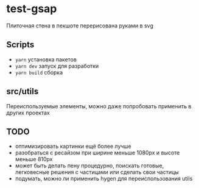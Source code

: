 # test-gsap

Плиточная стена в пекшоте перерисована руками в svg

## Scripts

- `yarn` установка пакетов
- `yarn dev` запуск для разработки
- `yarn build` сборка

## src/utils

Переиспользуемые элементы, можно даже попробовать применить в других проектах

## TODO

- оптимизировать картинки ещё более лучше
- разобраться с ресайзом при ширине меньше 1080px и высоте меньше 810px
- может быть делать пену процедурно, поискать готовые, легковесные решения с частицами или сделать свои частицы
- подумать, можно ли применить hygen для переиспользования utils
